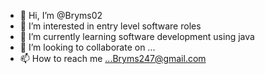 - 👋 Hi, I’m @Bryms02
- 👀 I’m interested in entry level software roles
- 🌱 I’m currently learning software development using java
- 💞️ I’m looking to collaborate on ...
- 📫 How to reach me ...Bryms247@gmail.com

<!---
Bryms02/Bryms02 is a ✨ special ✨ repository because its `README.md` (this file) appears on your GitHub profile.
You can click the Preview link to take a look at your changes.
--->
